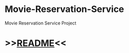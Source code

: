 # Movie-Reservation-Service
Movie Reservation Service Project

# **>>[README](Movie-Reservation-Service/README.pdf)<<**
